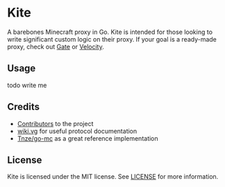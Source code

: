 # Kite
A barebones Minecraft proxy in Go. Kite is intended for those looking to write significant custom logic
on their proxy. If your goal is a ready-made proxy, check out [Gate](https://github.com/minekube/gate) 
or [Velocity](https://github.com/PaperMC/Velocity). 

## Usage
todo write me

## Credits
* [Contributors](https://github.com/mworzala/kite/graphs/contributors) to the project
* [wiki.vg](https://wiki.vg/) for useful protocol documentation
* [Tnze/go-mc](https://github.com/Tnze/go-mc) as a great reference implementation

## License
Kite is licensed under the MIT license. See [LICENSE](../LICENSE) for more information.
